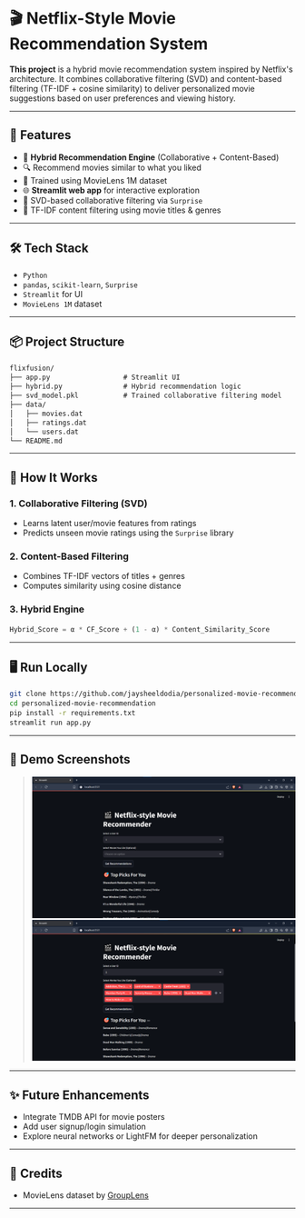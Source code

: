 # 🎬 Netflix-Style Movie Recommendation System

**This project** is a hybrid movie recommendation system inspired by Netflix's architecture. It combines collaborative filtering (SVD) and content-based filtering (TF-IDF + cosine similarity) to deliver personalized movie suggestions based on user preferences and viewing history.

---

## 🚀 Features

- 🎯 **Hybrid Recommendation Engine** (Collaborative + Content-Based)
- 🔍 Recommend movies similar to what you liked
- 🧠 Trained using MovieLens 1M dataset
- 🌐 **Streamlit web app** for interactive exploration
- 💾 SVD-based collaborative filtering via `Surprise`
- 📝 TF-IDF content filtering using movie titles & genres
<!-- - 🍿 “More Like This” — content-based movie similarity -->

---

## 🛠️ Tech Stack

- `Python`
- `pandas`, `scikit-learn`, `Surprise`
- `Streamlit` for UI
- `MovieLens 1M` dataset

---

## 📦 Project Structure

```
flixfusion/
├── app.py                  # Streamlit UI
├── hybrid.py               # Hybrid recommendation logic
├── svd_model.pkl           # Trained collaborative filtering model
├── data/
│   ├── movies.dat
│   ├── ratings.dat
│   └── users.dat
└── README.md
```

---

## 🧠 How It Works

### 1. Collaborative Filtering (SVD)
- Learns latent user/movie features from ratings
- Predicts unseen movie ratings using the `Surprise` library

### 2. Content-Based Filtering
- Combines TF-IDF vectors of titles + genres
- Computes similarity using cosine distance

### 3. Hybrid Engine
```python
Hybrid_Score = α * CF_Score + (1 - α) * Content_Similarity_Score
```

---

## 🖥️ Run Locally

```bash
git clone https://github.com/jaysheeldodia/personalized-movie-recommendation.git
cd personalized-movie-recommendation
pip install -r requirements.txt
streamlit run app.py
```

---

## 📄 Demo Screenshots

> ![Recommendations based on watch](Screenshot\Screenshot-1.png "Based on Watched")
> ![Recommendations based on likes](Screenshot\Screenshot-2.png "Based on Liked")

---

## ✨ Future Enhancements

- Integrate TMDB API for movie posters
- Add user signup/login simulation
- Explore neural networks or LightFM for deeper personalization

---

## 📌 Credits

- MovieLens dataset by [GroupLens](https://grouplens.org/datasets/movielens/1m/)

---